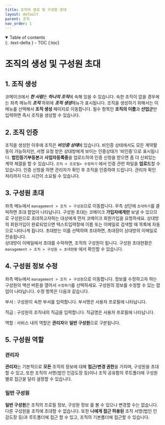 ```yaml
---
title: 조직의 생성 및 구성원 초대
layout: default
parent: 조직
nav_order: 1
---
```


<details open markdown="block">
  <summary>
    Table of contents
  </summary>
  {: .text-delta }
- TOC
{:toc}
</details>

# 조직의 생성 및 구성원 초대

## 1. 조직 생성 
코메이크에서 ***한 사람***은 ***하나의 조직***에 속해 있을 수 있습니다. 속한 조직이 없을 경우에는  좌측 메뉴의 ***조직*** 하위에 ***조직 생성***메뉴가 표시됩니다. 조직을 생성하기 위해서는 이 메뉴를 선택해서 **조직 생성** 페이지로 이동합니다. 필수 항목인 **조직의 이름**과 **산업군**만 입력하면 즉시 조직을 생성할 수 있습니다.

## 2. 조직 인증 
조직을 생성한 이후에 조직은 ***비인증 상태***에 있습니다. 비인증 상태에서도 모든 계약활동이 가능하지만, 서명 요청 받은 상대방에게 보이는 인증상태가 '비인증'으로 표시됩니다. **법인등기부등본**과 **사업자등록증**을 업로드하여 인증 신청을 받으면 좀 더 신뢰있는 계약 체결을 할 수 있습니다. `조직 > 프로필> 수정하기` 에서 인증 관련 파일을 **업로드**할 수 있습니다. 인증 신청을 하면 관리자가 확인 후 조직을 인증하여 드립니다. 관리자 확인 처리까지 다소 시간이 소요될 수 있습니다. 

## 3. 구성원 초대 
좌측 메뉴에서 `management > 조직 > 구성원`으로 이동합니다. 우측 상단에 `초대하기`를 클릭하면 초대 팝업이 나타납니다. 구성원 초대는 코메이크 **가입자에게만** 보낼 수 있으므로 구성원으로 초대하고자하는 대상에게 먼저 코메이크 회원가입을 요청하세요. 상대방의 회원가입이 완료되었으면 텍스트입력창에 이름 또는 이메일로 검색할 때 목록에 자동으로 나타나게 됩니다. 초대받는 이를 선택하여 초대하면, 초대장이 상대방의 이메일로 전송됩니다.  
상대방이 이메일에서 초대를 수락하면, 조직의 구성원이 됩니다. 
구성원 초대현황은 `management > 조직 > 구성원 > 초대현황` 에서 확인할 수 있습니다.

## 4. 구성원 정보 수정
좌측 메뉴에서 `management > 조직 > 구성원`으로 이동합니다. 정보를 수정하고자 하는 구성원의 액션 버튼을 열어서 `수정하기`를 선택하세요. 구성원의 정보를 수정할 수 있는 팝업이 나타납니다. 
수정 항목은 다음과 같습니다. 

부서
: 구성원이 속한 부서를 입력합니다. 부서명은 사용자 프로필에 나타납니다.

직급
: 구성원의 조직내의 직급을 입력합니다. 직급명은 사용자 프로필에 나타납니다. 

역할
: 서비스 내의 역할은 **관리자**와 **일반 구성원**으로 구분됩니다.


## 5. 구성원 역할

### 관리자 
**관리자**는 기본적으로 **모든** 조직의 정보에 대해 **접근/변경 권한**을 가지며, 구성원을 초대할 수 있고, 또한 조직의 서명(법인 인감도장 등)이나 조직 공유함의 루트폴더에 구성원 별로 접근을 달리 설정할 수 있습니다.  


### 일반 구성원 
**일반 구성원**은 조직의 프로필 정보, 구성원 정보 를 볼 수 있으나 변경할 수는 없습니다. 다른 구성원을 조직에 초대할 수 없습니다. 또한 **나에게 접근 허용된** 조직 서명(법인 인감도장 등)과 루트폴더에 접근 할 수 있고, 조직의 기본폴더에 접근할 수 있습니다. 










